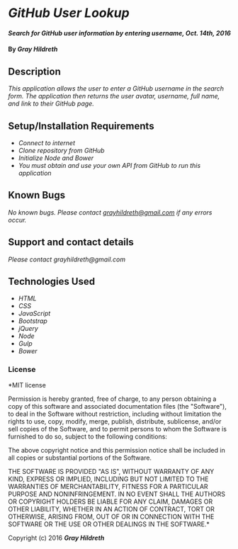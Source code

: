 # _GitHub User Lookup_

#### _Search for GitHub user information by entering username, Oct. 14th, 2016_

#### By _**Gray Hildreth**_

## Description

_This application allows the user to enter a GitHub username in the search form.  The application then returns the user avatar, username, full name, and link to their GitHub page._

## Setup/Installation Requirements

* _Connect to internet_
* _Clone repository from GitHub_
* _Initialize Node and Bower_
* _You must obtain and use your own API from GitHub to run this application_


## Known Bugs

_No known bugs.  Please contact grayhildreth@gmail.com if any errors occur._

## Support and contact details

_Please contact grayhildreth@gmail.com_

## Technologies Used

* _HTML_
* _CSS_
* _JavaScript_
* _Bootstrap_
* _jQuery_
* _Node_
* _Gulp_
* _Bower_

### License

*MIT license

Permission is hereby granted, free of charge, to any person obtaining a copy of this software and associated documentation files (the "Software"), to deal in the Software without restriction, including without limitation the rights to use, copy, modify, merge, publish, distribute, sublicense, and/or sell copies of the Software, and to permit persons to whom the Software is furnished to do so, subject to the following conditions:

The above copyright notice and this permission notice shall be included in all copies or substantial portions of the Software.

THE SOFTWARE IS PROVIDED "AS IS", WITHOUT WARRANTY OF ANY KIND, EXPRESS OR IMPLIED, INCLUDING BUT NOT LIMITED TO THE WARRANTIES OF MERCHANTABILITY, FITNESS FOR A PARTICULAR PURPOSE AND NONINFRINGEMENT. IN NO EVENT SHALL THE AUTHORS OR COPYRIGHT HOLDERS BE LIABLE FOR ANY CLAIM, DAMAGES OR OTHER LIABILITY, WHETHER IN AN ACTION OF CONTRACT, TORT OR OTHERWISE, ARISING FROM, OUT OF OR IN CONNECTION WITH THE SOFTWARE OR THE USE OR OTHER DEALINGS IN THE SOFTWARE.*

Copyright (c) 2016 **_Gray Hildreth_**
